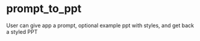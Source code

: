 # prompt_to_ppt
User can give app a prompt, optional example ppt with styles, and get back a styled PPT
